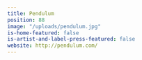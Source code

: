 ```yaml
---
title: Pendulum
position: 88
image: "/uploads/pendulum.jpg"
is-home-featured: false
is-artist-and-label-press-featured: false
website: http://pendulum.com/
---
```


